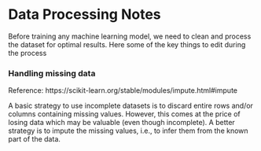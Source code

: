 # Data Processing Notes

<p> Before training any machine learning model, we need to clean and process the dataset for optimal results. Here some of the key things to edit during the process </p>
  
  
 
<h3> Handling missing data </h3>
Reference: https://scikit-learn.org/stable/modules/impute.html#impute
<p>A basic strategy to use incomplete datasets is to discard entire rows and/or columns containing missing values. However, this comes at the price of losing data which may be valuable (even though incomplete). A better strategy is to impute the missing values, i.e., to infer them from the known part of the data. </p>


